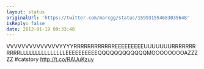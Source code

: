 ```yaml
---
layout: status
originalUrl: 'https://twitter.com/marcgg/status/159931554683035648'
isReply: false
date: 2012-01-19 09:33:48
---
```


VVVVVVVVVVVVVVYYYYRRRRRRRRRRRREEEEEEEEEUUUUUUURRRRRRRRRRRLLLLLLLLLLLLLLLEEEEEEEEEEQQQQQQQQQQQQMOOOOOOOOAZZZZZ #catstory http://t.co/RAUuKzuy
